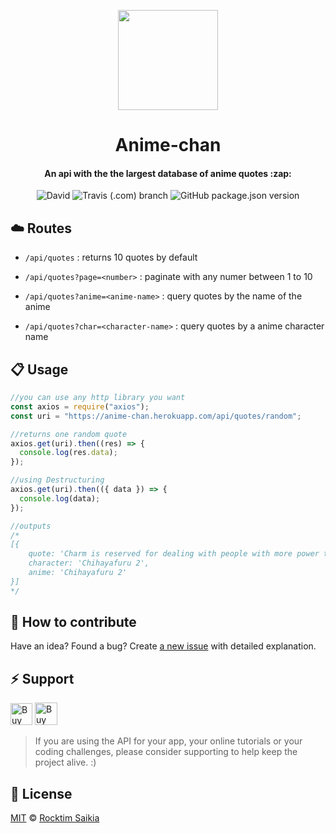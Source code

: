 <p align="center"><img src="https://github.com/RocktimSaikia/anime-chan/blob/develop/.github/deku_headbang.gif?raw=true" height="160px"/></p>

<h1 align="center">Anime-chan</h1>
<h4 align="center">An api with the the largest database of anime quotes :zap:</h4>

<p align="center"><img alt="David" src="https://img.shields.io/david/rocktimsaikia/anime-chan?style=for-the-badge"/> <img alt="Travis (.com) branch" src="https://img.shields.io/travis/com/rocktimsaikia/anime-chan/master?style=for-the-badge"/> <img alt="GitHub package.json version" src="https://img.shields.io/github/package-json/v/rocktimsaikia/anime-chan?style=for-the-badge"/></p>

## :cloud: Routes

- `/api/quotes` : returns 10 quotes by default

- `/api/quotes?page=<number>` : paginate with any numer between 1 to 10
- `/api/quotes?anime=<anime-name>` : query quotes by the name of the anime
- `/api/quotes?char=<character-name>` : query quotes by a anime character name

## :clipboard: Usage

```js
//you can use any http library you want
const axios = require("axios");
const uri = "https://anime-chan.herokuapp.com/api/quotes/random";

//returns one random quote
axios.get(uri).then((res) => {
  console.log(res.data);
});

//using Destructuring
axios.get(uri).then(({ data }) => {
  console.log(data);
});

//outputs
/* 
[{
    quote: 'Charm is reserved for dealing with people with more power than you.',
    character: 'Chihayafuru 2',
    anime: 'Chihayafuru 2'
}]
*/
```

## :rocket: How to contribute

Have an idea? Found a bug? Create [a new issue](https://github.com/RocktimSaikia/anime-chan/issues) with detailed explanation.

## :zap: Support

<a href="https://www.buymeacoffee.com/7BdaxfI" target="_blank"><img src="https://cdn.buymeacoffee.com/buttons/default-orange.png" height="35px" alt="Buy Me A Coffee" id="coffee"></a>
<a href='https://ko-fi.com/Q5Q81MAMU' target='_blank'><img height='36' style='border:0px;height:36px;' src='https://cdn.ko-fi.com/cdn/kofi2.png?v=2' border='0' alt='Buy Me a Coffee at ko-fi.com' /></a>

> If you are using the API for your app, your online tutorials or your coding challenges, please consider supporting to help keep the project alive. :)

## :scroll: License

[MIT][license] © [Rocktim Saikia][website]

[license]: /LICENSE
[website]: https://github.com/rocktimsaikia
[contributing]: /CONTRIBUTING.md
[docs]: /DOCUMENTATION.md
